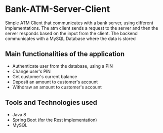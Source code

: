 # Bank-ATM-Server-Client
Simple ATM Client that communicates with a bank server, using different implementations. 
The atm client sends a request to the server and then the server responds based on the input from the client. The backend communicates with a MySQL Database where the data is stored

## Main functionalities of the application
* Authenticate user from the database, using a PIN
* Change user's PIN
* Get customer's current balance
* Deposit an amount to customer's account
* Withdraw an amount to customer's account

## Tools and Technologies used
* Java 8
* Spring Boot (for the Rest implementation)
* MySQL 

